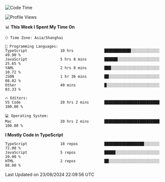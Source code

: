 <!--START_SECTION:waka-->
![Code Time](http://img.shields.io/badge/Code%20Time-6%2C576%20hrs%2048%20mins-blue)

![Profile Views](http://img.shields.io/badge/Profile%20Views-7-blue)

📊 **This Week I Spent My Time On** 

```text
🕑︎ Time Zone: Asia/Shanghai

💬 Programming Languages: 
TypeScript               10 hrs              ████████████░░░░░░░░░░░░░   49.90 % 
JavaScript               5 hrs 8 mins        ██████░░░░░░░░░░░░░░░░░░░   25.65 % 
YAML                     2 hrs 8 mins        ███░░░░░░░░░░░░░░░░░░░░░░   10.72 % 
JSON                     1 hr 36 mins        ██░░░░░░░░░░░░░░░░░░░░░░░   08.02 % 
Other                    40 mins             █░░░░░░░░░░░░░░░░░░░░░░░░   03.33 % 

🔥 Editors: 
VS Code                  20 hrs 2 mins       █████████████████████████   100.00 % 

💻 Operating System: 
Mac                      20 hrs 2 mins       █████████████████████████   100.00 % 
```

**I Mostly Code in TypeScript** 

```text
TypeScript               18 repos            ██████████████████░░░░░░░   72.00 % 
JavaScript               5 repos             █████░░░░░░░░░░░░░░░░░░░░   20.00 % 
HTML                     2 repos             ██░░░░░░░░░░░░░░░░░░░░░░░   08.00 % 
```




 Last Updated on 23/08/2024 22:09:56 UTC
<!--END_SECTION:waka-->

